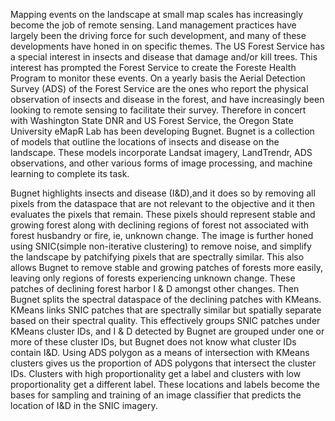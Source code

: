

Mapping events on the landscape at small map scales has increasingly become the job of remote sensing. Land management practices have largely been the driving force for such development, and many of these developments have honed in on specific themes. The US Forest Service has a special interest in insects and disease that damage and/or kill trees. This interest has prompted the Forest Service to create the Foreste Health Program to monitor these events. On a yearly basis the Aerial Detection Survey (ADS) of the Forest Service are the ones who report the physical observation of insects and disease in the forest, and have increasingly been looking to remote sensing to facilitate their survey. Therefore in concert with Washington State DNR and US Forest Service, the Oregon State University eMapR Lab has been developing Bugnet. Bugnet is a collection of models that outline the locations of insects and disease on the landscape. These models incorporate Landsat imagery, LandTrendr, ADS observations, and other various forms of image processing, and machine learning to complete its task.

Bugnet highlights insects and disease (I&D),and it does so by removing all pixels from the dataspace that are not relevant to the objective and it then evaluates the pixels that remain. These pixels should represent stable and growing forest along with declining regions of forest not associated with forest husbandry or fire, ie, unknown change. The image is further honed using SNIC(simple non-iterative clustering) to remove noise, and simplify the landscape by patchifying pixels that are spectrally similar. This also allows Bugnet to remove stable and growing patches of forests more easily, leaving only regions of forests experiencing unknown change. These patches of declining forest harbor I & D amongst other changes. Then Bugnet splits the spectral dataspace of the declining patches with KMeans. KMeans links SNIC patches that are spectrally similar but spatially separate based on their spectral quality. This effectively groups SNIC patches under KMeans cluster IDs, and I & D detected by Bugnet are grouped under one or more of these cluster IDs, but Bugnet does not know what cluster IDs contain I&D. Using ADS polygon as a means of intersection with KMeans clusters gives us the proportion of ADS polygons that intersect the cluster IDs. Clusters with high proportionality get a label and clusters with low proportionality get a different label. These locations and labels become the bases for sampling and training of an image classifier that predicts the location of I&D in the SNIC imagery.

